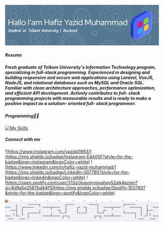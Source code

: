 <!-- ![forger](https://media1.giphy.com/media/v1.Y2lkPTc5MGI3NjExbGZodXQ0MjMxemNwcGx4M3E3M2hodDFidDdyeXIxamF3bWR3ZDl4MCZlcD12MV9pbnRlcm5hbF9naWZfYnlfaWQmY3Q9Zw/3oKIPBztGGP7CELsNG/giphy.gif) -->

![Hafiz](img/github-header-image%20(1).png)
##### Resume
##### Fresh graduate of Telkom University's Information Technology program, specializing in full-stack programming. Experienced in designing and building responsive and secure web applications using Laravel, VueJS, NodeJS, and relational databases such as MySQL and Oracle SQL. Familiar with clean architecture approaches, performance optimization, and efficient API development. Actively contributes to full- stack programming projects with measurable results and is ready to make a positive impact as a solution- oriented full- stack programmer.

##### Programming🧑‍💻
[![My Skills](https://skillicons.dev/icons?i=html,java,javascript,php,nodejs,laravel,mysql,bootstrap,c,cpp,dart,go,ai,nextjs,postman,py,react,tensorflow,postgres,anaconda,aws,flask&theme=light)](https://skillicons.dev)


##### Connect with me

![https://www.instagram.com/yazidd1993/](https://img.shields.io/badge/Instagram-E4405F?style=for-the-badge&logo=instagram&logoColor=white)
![https://www.linkedin.com/in/hafiz-yazid-muhammad/](https://img.shields.io/badge/LinkedIn-0077B5?style=for-the-badge&logo=linkedin&logoColor=white)
![https://open.spotify.com/user/313zi3pavqynqvahqy52alk4ezqm?si=8d9a5e2587bd44f1](https://img.shields.io/badge/Spotify-1ED760?&style=for-the-badge&logo=spotify&logoColor=white)



<!-- ##### My Github Stats
![Yazid's GitHub stats](https://github-readme-stats.vercel.app/api?username=hafizyzd&show_icons=true&theme=dracula&hide=stars) -->


<picture>
  <source media="(prefers-color-scheme: dark)" srcset="https://raw.githubusercontent.com/hafizyzd/hafizyzd/output/pacman-contribution-graph-dark.svg">
  <source media="(prefers-color-scheme: light)" srcset="https://raw.githubusercontent.com/hafizyzd/hafizyzd/output/pacman-contribution-graph.svg">
  <img alt="pacman contribution graph" src="https://raw.githubusercontent.com/hafizyzd/hafizyzd/output/pacman-contribution-graph.svg">
</picture>
